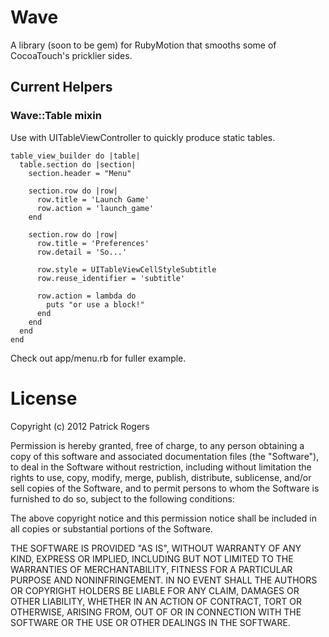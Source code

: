 # Wave

A library (soon to be gem) for RubyMotion that smooths some of CocoaTouch's pricklier sides.

## Current Helpers

### Wave::Table mixin

Use with UITableViewController to quickly produce static tables.

    table_view_builder do |table|
      table.section do |section|
        section.header = "Menu"
      
        section.row do |row|
          row.title = 'Launch Game'
          row.action = 'launch_game'
        end
      
        section.row do |row|
          row.title = 'Preferences'
          row.detail = 'So...'
          
          row.style = UITableViewCellStyleSubtitle
          row.reuse_identifier = 'subtitle'
          
          row.action = lambda do 
            puts "or use a block!"
          end
        end     
      end
    end
    
 Check out app/menu.rb for fuller example.

# License

Copyright (c) 2012 Patrick Rogers

Permission is hereby granted, free of charge, to any person obtaining a copy of this software and associated documentation files (the "Software"), to deal in the Software without restriction, including without limitation the rights to use, copy, modify, merge, publish, distribute, sublicense, and/or sell copies of the Software, and to permit persons to whom the Software is furnished to do so, subject to the following conditions:

The above copyright notice and this permission notice shall be included in all copies or substantial portions of the Software.

THE SOFTWARE IS PROVIDED "AS IS", WITHOUT WARRANTY OF ANY KIND, EXPRESS OR IMPLIED, INCLUDING BUT NOT LIMITED TO THE WARRANTIES OF MERCHANTABILITY, FITNESS FOR A PARTICULAR PURPOSE AND NONINFRINGEMENT. IN NO EVENT SHALL THE AUTHORS OR COPYRIGHT HOLDERS BE LIABLE FOR ANY CLAIM, DAMAGES OR OTHER LIABILITY, WHETHER IN AN ACTION OF CONTRACT, TORT OR OTHERWISE, ARISING FROM, OUT OF OR IN CONNECTION WITH THE SOFTWARE OR THE USE OR OTHER DEALINGS IN THE SOFTWARE.